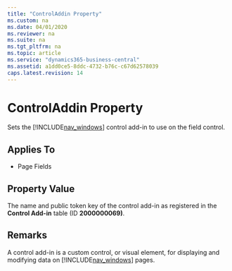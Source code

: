 ```yaml
---
title: "ControlAddin Property"
ms.custom: na
ms.date: 04/01/2020
ms.reviewer: na
ms.suite: na
ms.tgt_pltfrm: na
ms.topic: article
ms.service: "dynamics365-business-central"
ms.assetid: a1dd0ce5-8ddc-4732-b76c-c67d62578039
caps.latest.revision: 14
---
```


# ControlAddin Property
Sets the [!INCLUDE[nav_windows](../includes/nav_windows_md.md)] control add-in to use on the field control.  
  
## Applies To  
  
-   Page Fields  
  
## Property Value  
 The name and public token key of the control add-in as registered in the **Control Add-in** table \(ID **2000000069\)**. <!--For more information, see [How to: Register a Windows Client Control Add-in](How-to-Register-a-Windows-Client-Control-Add-in.md).  -->
  
## Remarks  
 A control add-in is a custom control, or visual element, for displaying and modifying data on [!INCLUDE[nav_windows](../includes/nav_windows_md.md)] pages.  
